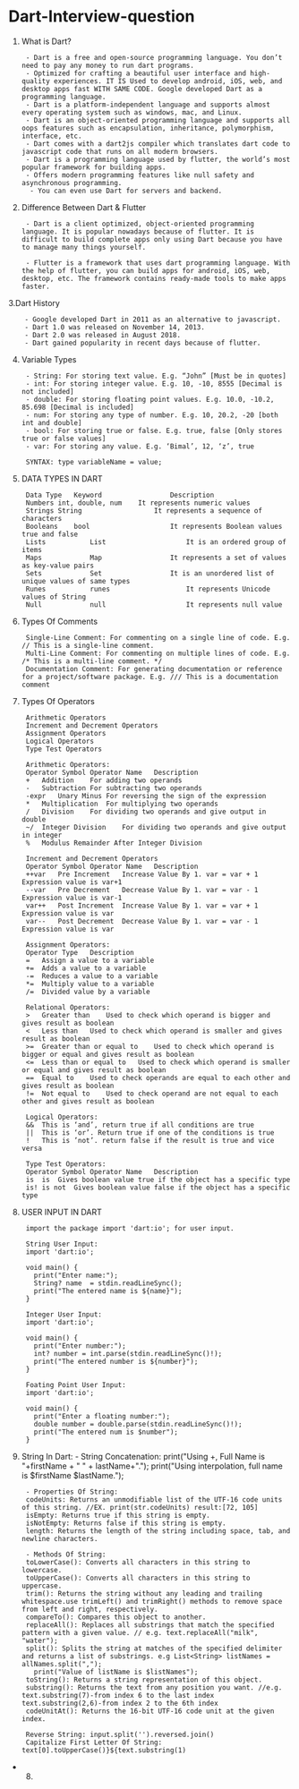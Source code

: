# Dart-Interview-question

1. What is Dart?

        - Dart is a free and open-source programming language. You don’t need to pay any money to run dart programs.
        - Optimized for crafting a beautiful user interface and high-quality experiences. IT IS Used to develop android, iOS, web, and desktop apps fast WITH SAME CODE. Google developed Dart as a programming language.
        - Dart is a platform-independent language and supports almost every operating system such as windows, mac, and Linux.
        - Dart is an object-oriented programming language and supports all oops features such as encapsulation, inheritance, polymorphism, interface, etc.
        - Dart comes with a dart2js compiler which translates dart code to javascript code that runs on all modern browsers.
        - Dart is a programming language used by flutter, the world’s most popular framework for building apps.
        - Offers modern programming features like null safety and asynchronous programming.
         - You can even use Dart for servers and backend.


2. Difference Between Dart & Flutter

        - Dart is a client optimized, object-oriented programming language. It is popular nowadays because of flutter. It is difficult to build complete apps only using Dart because you have to manage many things yourself.

        - Flutter is a framework that uses dart programming language. With the help of flutter, you can build apps for android, iOS, web, desktop, etc. The framework contains ready-made tools to make apps faster.


3.Dart History

        - Google developed Dart in 2011 as an alternative to javascript.
        - Dart 1.0 was released on November 14, 2013.
        - Dart 2.0 was released in August 2018.
        - Dart gained popularity in recent days because of flutter.
        
4. Variable Types

        - String: For storing text value. E.g. “John” [Must be in quotes]
        - int: For storing integer value. E.g. 10, -10, 8555 [Decimal is not included]
        - double: For storing floating point values. E.g. 10.0, -10.2, 85.698 [Decimal is included]
        - num: For storing any type of number. E.g. 10, 20.2, -20 [both int and double]
        - bool: For storing true or false. E.g. true, false [Only stores true or false values]
        - var: For storing any value. E.g. ‘Bimal’, 12, ‘z’, true

        SYNTAX: type variableName = value;
        
        
5. DATA TYPES IN DART


        Data Type	Keyword	                Description
        Numbers	int, double, num	It represents numeric values
        Strings	String	                It represents a sequence of characters
        Booleans	bool	                It represents Boolean values true and false
        Lists	        List	                It is an ordered group of items
        Maps	        Map	                It represents a set of values as key-value pairs
        Sets	        Set	                It is an unordered list of unique values of same types
        Runes	        runes	                It represents Unicode values of String
        Null	        null	                It represents null value
        
        
6. Types Of Comments

        Single-Line Comment: For commenting on a single line of code. E.g. // This is a single-line comment.
        Multi-Line Comment: For commenting on multiple lines of code. E.g. /* This is a multi-line comment. */
        Documentation Comment: For generating documentation or reference for a project/software package. E.g. /// This is a documentation comment
        
7. Types Of Operators

        Arithmetic Operators
        Increment and Decrement Operators
        Assignment Operators
        Logical Operators
        Type Test Operators
        
        Arithmetic Operators:
        Operator Symbol	Operator Name	Description
        +	Addition	For adding two operands
        -	Subtraction	For subtracting two operands
        -expr	Unary Minus	For reversing the sign of the expression
        *	Multiplication	For multiplying two operands
        /	Division	For dividing two operands and give output in double
        ~/	Integer Division	For dividing two operands and give output in integer
        %	Modulus	Remainder After Integer Division

        Increment and Decrement Operators
        Operator Symbol	Operator Name	Description
        ++var	Pre Increment	Increase Value By 1. var = var + 1 Expression value is var+1
        --var	Pre Decrement	Decrease Value By 1. var = var - 1 Expression value is var-1
        var++	Post Increment	Increase Value By 1. var = var + 1 Expression value is var
        var--	Post Decrement	Decrease Value By 1. var = var - 1 Expression value is var
        
        Assignment Operators:    
        Operator Type	Description
        =	Assign a value to a variable
        +=	Adds a value to a variable
        -=	Reduces a value to a variable
        *=	Multiply value to a variable
        /=	Divided value by a variable
        
        Relational Operators:
        >	Greater than	Used to check which operand is bigger and gives result as boolean
        <	Less than	Used to check which operand is smaller and gives result as boolean
        >=	Greater than or equal to	Used to check which operand is bigger or equal and gives result as boolean
        <=	Less than or equal to	Used to check which operand is smaller or equal and gives result as boolean
        ==	Equal to	Used to check operands are equal to each other and gives result as boolean
        !=	Not equal to	Used to check operand are not equal to each other and gives result as boolean
        
        Logical Operators:
        &&	This is ‘and’, return true if all conditions are true
        ||	This is ‘or’. Return true if one of the conditions is true
        !	This is ’not’. return false if the result is true and vice versa
        
        Type Test Operators:
        Operator Symbol	Operator Name	Description
        is	is	Gives boolean value true if the object has a specific type
        is!	is not	Gives boolean value false if the object has a specific type


8. USER INPUT IN DART

        import the package import 'dart:io'; for user input.

        String User Input:
        import 'dart:io';

        void main() {
          print("Enter name:");
          String? name  = stdin.readLineSync();
          print("The entered name is ${name}");
        }

        Integer User Input:
        import 'dart:io';

        void main() {
          print("Enter number:");
          int? number = int.parse(stdin.readLineSync()!);
          print("The entered number is ${number}");
        }

        Foating Point User Input:
        import 'dart:io';

        void main() {
          print("Enter a floating number:");
          double number = double.parse(stdin.readLineSync()!);
          print("The entered num is $number");
        }
        
        
9. String In Dart:
        - String Concatenation:
        print("Using +, Full Name is "+firstName + " " + lastName+".");
        print("Using interpolation, full name is $firstName $lastName.");

        - Properties Of String:
        codeUnits: Returns an unmodifiable list of the UTF-16 code units of this string. //EX. print(str.codeUnits) result:[72, 105]
        isEmpty: Returns true if this string is empty.
        isNotEmpty: Returns false if this string is empty.
        length: Returns the length of the string including space, tab, and newline characters.

        - Methods Of String:
        toLowerCase(): Converts all characters in this string to lowercase.
        toUpperCase(): Converts all characters in this string to uppercase.
        trim(): Returns the string without any leading and trailing whitespace.use trimLeft() and trimRight() methods to remove space from left and right, respectively.
        compareTo(): Compares this object to another.
        replaceAll(): Replaces all substrings that match the specified pattern with a given value. // e.g. text.replaceAll("milk", "water"); 
        split(): Splits the string at matches of the specified delimiter and returns a list of substrings. e.g List<String> listNames = allNames.split(",");
          print("Value of listName is $listNames");
        toString(): Returns a string representation of this object.
        substring(): Returns the text from any position you want. //e.g. text.substring(7)-from index 6 to the last index   text.substring(2,6)-from index 2 to the 6th index 
        codeUnitAt(): Returns the 16-bit UTF-16 code unit at the given index.

        Reverse String: input.split('').reversed.join()
        Capitalize First Letter Of String: text[0].toUpperCase()}${text.substring(1)



- 8.
